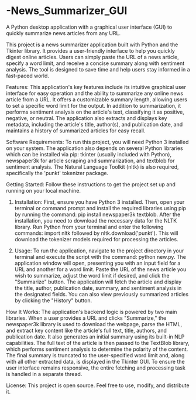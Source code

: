 # -News_Summarizer_GUI
A Python desktop application with a graphical user interface (GUI) to quickly summarize news articles from any URL.

This project is a news summarizer application built with Python and the Tkinter library. It provides a user-friendly interface to help you quickly digest online articles. Users can simply paste the URL of a news article, specify a word limit, and receive a concise summary along with sentiment analysis. The tool is designed to save time and help users stay informed in a fast-paced world.

Features:
This application's key features include its intuitive graphical user interface for easy operation and the ability to summarize any online news article from a URL. It offers a customizable summary length, allowing users to set a specific word limit for the output. In addition to summarization, it performs sentiment analysis on the article's text, classifying it as positive, negative, or neutral. The application also extracts and displays key metadata, including the article's title, author(s), and publication date, and maintains a history of summarized articles for easy recall.

Software Requirements:
To run this project, you will need Python 3 installed on your system. The application also depends on several Python libraries which can be installed via pip: tkinter (usually included with Python), newspaper3k for article scraping and summarization, and textblob for sentiment analysis. The Natural Language Toolkit (nltk) is also required, specifically the 'punkt' tokenizer package.

Getting Started:
Follow these instructions to get the project set up and running on your local machine.

1. Installation:
First, ensure you have Python 3 installed. Then, open your terminal or command prompt and install the required libraries using pip by running the command: pip install newspaper3k textblob. After the installation, you need to download the necessary data for the NLTK library. Run Python from your terminal and enter the following commands: import nltk followed by nltk.download('punkt'). This will download the tokenizer models required for processing the articles.

2. Usage:
To run the application, navigate to the project directory in your terminal and execute the script with the command: python new.py. The application window will open, presenting you with an input field for a URL and another for a word limit. Paste the URL of the news article you wish to summarize, adjust the word limit if desired, and click the "Summarize" button. The application will fetch the article and display the title, author, publication date, summary, and sentiment analysis in the designated fields. You can also view previously summarized articles by clicking the "History" button.

How It Works:
The application's backend logic is powered by two main libraries. When a user provides a URL and clicks "Summarize," the newspaper3k library is used to download the webpage, parse the HTML, and extract key content like the article's full text, title, authors, and publication date. It also generates an initial summary using its built-in NLP capabilities. The full text of the article is then passed to the TextBlob library, which performs sentiment analysis to determine the polarity of the content. The final summary is truncated to the user-specified word limit and, along with all other extracted data, is displayed in the Tkinter GUI. To ensure the user interface remains responsive, the entire fetching and processing task is handled in a separate thread.

License:
This project is open source. Feel free to use, modify, and distribute it.
